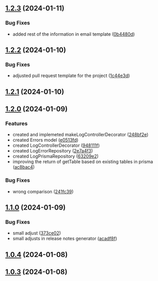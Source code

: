 ## [1.2.3](https://github.com/DanielAraldi/mailer/compare/v1.2.2...v1.2.3) (2024-01-11)


### Bug Fixes

* added rest of the information in email template ([0b4480d](https://github.com/DanielAraldi/mailer/commit/0b4480db05930d4d05a6b067aa83dde9ca3e28d7))

## [1.2.2](https://github.com/DanielAraldi/mailer/compare/v1.2.1...v1.2.2) (2024-01-10)


### Bug Fixes

* adjusted pull request template for the project ([1c44e3d](https://github.com/DanielAraldi/mailer/commit/1c44e3de6cbed3997b8fa7ebc9233668474747a3))

## [1.2.1](https://github.com/DanielAraldi/mailer/compare/v1.2.0...v1.2.1) (2024-01-10)

## [1.2.0](https://github.com/DanielAraldi/mailer/compare/v1.1.0...v1.2.0) (2024-01-09)


### Features

* created and implemeted makeLogControllerDecorator ([248bf2e](https://github.com/DanielAraldi/mailer/commit/248bf2ea2d97dbbf37597611fbe6999574293cdf))
* created Errors model ([e0513fd](https://github.com/DanielAraldi/mailer/commit/e0513fd26e8c08109dfdb6b6572063520b5ab60f))
* created LogControllerDecorator ([948111f](https://github.com/DanielAraldi/mailer/commit/948111f3e1bee44bbbb5ab46e2e367568eadf46a))
* created LogErrorRepository ([2e7a4f3](https://github.com/DanielAraldi/mailer/commit/2e7a4f3525be680943a90999321cc562809cc2df))
* created LogPrismaRepository ([63209e2](https://github.com/DanielAraldi/mailer/commit/63209e23e13f4afc770cb26d5c11e656b9d0e9b1))
* improving the return of getTable based on existing tables in prisma ([ac8bac4](https://github.com/DanielAraldi/mailer/commit/ac8bac4645c27ef456c64ad264b17b7088678d07))


### Bug Fixes

* wrong comparison ([241fc39](https://github.com/DanielAraldi/mailer/commit/241fc3960093f6586ebb69cb76d709edfd1dd8ac))

## [1.1.0](https://github.com/DanielAraldi/mailer/compare/v1.0.4...v1.1.0) (2024-01-09)


### Bug Fixes

* small adjust ([373ce02](https://github.com/DanielAraldi/mailer/commit/373ce02f17d9947c84921964692f5a19b7f18303))
* small adjusts in release notes generator ([acadf8f](https://github.com/DanielAraldi/mailer/commit/acadf8fb7dfb324e22c091f22b045a652be81d3c))

## [1.0.4](https://github.com/DanielAraldi/mailer/compare/v1.0.3...v1.0.4) (2024-01-08)

## [1.0.3](https://github.com/DanielAraldi/mailer/compare/v1.0.2...v1.0.3) (2024-01-08)
